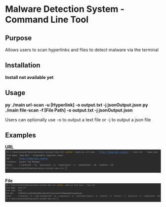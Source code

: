 # Malware Detection System - Command Line Tool
 
## Purpose

Allows users to scan hyperlinks and files to detect malware via the terminal

## Installation

**Install not available yet**

## Usage

**py ./main url-scan -u [Hyperlink] -o output.txt -j jsonOutput.json**
**py ./main file-scan -f [File Path] -o output.txt -j jsonOutput.json**

Users can optionally use -o to output a text file or -j to output a json file

## Examples

**URL**
![screenshot](./public/results-commandlineurl.png)

**File**
![screenshot](./public/results-commandlinefile.png)

